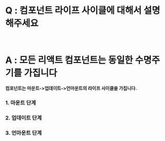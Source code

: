 # Q : 컴포넌트 라이프 사이클에 대해서 설명해주세요

<br />

# A : 모든 리액트 컴포넌트는 동일한 수명주기를 가집니다

**컴포넌트는 마운트->업데이트->언마운트의 라이프 사이클을 가집니다.**

### 1. 마운트 단계

### 2. 업데이트 단계

### 3. 언마운트 단계

